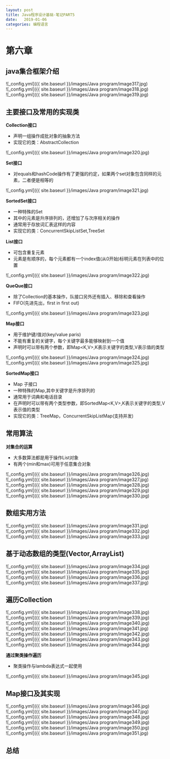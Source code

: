 ```yaml
---
layout: post
title: Java程序设计基础-笔记PART5
date:   2019-01-06
categories: 编程语言
---
```


# 第六章  

## java集合框架介绍    

![_config.yml]({{ site.baseurl }}/images/Java program/image317.jpg)   
![_config.yml]({{ site.baseurl }}/images/Java program/image318.jpg)   
![_config.yml]({{ site.baseurl }}/images/Java program/image319.jpg) 

## 主要接口及常用的实现类   

**Collection接口**  

+ 声明一组操作成批对象的抽象方法    
+ 实现它的类：AbstractCollection    

![_config.yml]({{ site.baseurl }}/images/Java program/image320.jpg)   


**Set接口**  

+ 对equals和hashCode操作有了更强的约定，如果两个set对象包含同样的元素，二者便是相等的   

![_config.yml]({{ site.baseurl }}/images/Java program/image321.jpg)   
 

**SortedSet接口**

+ 一种特殊的Set    
+ 其中的元素是升序排列的，还增加了与次序相关的操作     
+ 通常用于存放词汇表这样的内容    
+ 实现它的类：ConcurrentSkipListSet,TreeSet

**List接口**  

+ 可包含重复元素   
+ 元素是有顺序的，每个元素都有一个index值(从0开始)标明元素在列表中的位置  

![_config.yml]({{ site.baseurl }}/images/Java program/image322.jpg)   
 

**QueQue接口**  

+ 除了Collection的基本操作，队接口另外还有插入、移除和查看操作 
+ FIFO(先进先出，first in first out)    

![_config.yml]({{ site.baseurl }}/images/Java program/image323.jpg)   


**Map接口**  

+ 用于维护键/值对(key/value paris)  
+ 不能有重复的关键字，每个关键字最多能够映射到一个值    
+ 声明时可以带有两个参数，即Map<K,V>,K表示关键字的类型,V表示值的类型   

![_config.yml]({{ site.baseurl }}/images/Java program/image324.jpg)   
![_config.yml]({{ site.baseurl }}/images/Java program/image325.jpg) 

**SortedMap接口**   
+ Map 子接口
+ 一种特殊的Map,其中关键字是升序排列的
+ 通常用于词典和电话目录  
+ 在声明时可以带有两个类型参数，即SortedMap<K,V>,K表示关键字的类型,V表示值的类型  
+ 实现它的类：TreeMap，ConcurrentSkipListMap(支持并发)  




## 常用算法  

**对集合的运算**  

+ 大多数算法都是用于操作List对象  
+ 有两个(min和max)可用于任意集合对象

![_config.yml]({{ site.baseurl }}/images/Java program/image326.jpg)   
![_config.yml]({{ site.baseurl }}/images/Java program/image327.jpg)   
![_config.yml]({{ site.baseurl }}/images/Java program/image328.jpg)   
![_config.yml]({{ site.baseurl }}/images/Java program/image329.jpg)   
![_config.yml]({{ site.baseurl }}/images/Java program/image330.jpg) 



## 数组实用方法  

![_config.yml]({{ site.baseurl }}/images/Java program/image331.jpg)   
![_config.yml]({{ site.baseurl }}/images/Java program/image332.jpg)   
![_config.yml]({{ site.baseurl }}/images/Java program/image333.jpg)   

## 基于动态数组的类型(Vector,ArrayList)   

![_config.yml]({{ site.baseurl }}/images/Java program/image334.jpg)   
![_config.yml]({{ site.baseurl }}/images/Java program/image335.jpg)   
![_config.yml]({{ site.baseurl }}/images/Java program/image336.jpg)   
![_config.yml]({{ site.baseurl }}/images/Java program/image337.jpg) 

## 遍历Collection  

![_config.yml]({{ site.baseurl }}/images/Java program/image338.jpg)   
![_config.yml]({{ site.baseurl }}/images/Java program/image339.jpg)   
![_config.yml]({{ site.baseurl }}/images/Java program/image340.jpg)   
![_config.yml]({{ site.baseurl }}/images/Java program/image341.jpg)   
![_config.yml]({{ site.baseurl }}/images/Java program/image342.jpg)   
![_config.yml]({{ site.baseurl }}/images/Java program/image343.jpg)   
![_config.yml]({{ site.baseurl }}/images/Java program/image344.jpg)  

**通过聚类操作遍历**   

+ 聚类操作与lambda表达式一起使用

![_config.yml]({{ site.baseurl }}/images/Java program/image345.jpg)   


## Map接口及其实现  

![_config.yml]({{ site.baseurl }}/images/Java program/image346.jpg)  
![_config.yml]({{ site.baseurl }}/images/Java program/image347.jpg)   
![_config.yml]({{ site.baseurl }}/images/Java program/image348.jpg)   
![_config.yml]({{ site.baseurl }}/images/Java program/image349.jpg)   
![_config.yml]({{ site.baseurl }}/images/Java program/image350.jpg)   
![_config.yml]({{ site.baseurl }}/images/Java program/image351.jpg)  
 

  


## 总结






